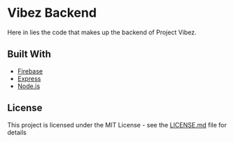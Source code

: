 # Vibez Backend

Here in lies the code that makes up the backend of Project Vibez.

## Built With

* [Firebase](https://firebase.google.com/)
* [Express](https://expressjs.com/en/api.html) 
* [Node.js](https://nodejs.org/en/docs/) 

## License

This project is licensed under the MIT License - see the [LICENSE.md](LICENSE.md) file for details

